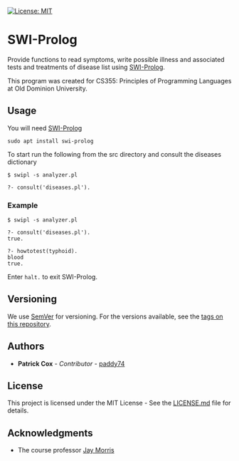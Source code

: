 [![License: MIT](https://img.shields.io/badge/License-MIT-yellow.svg)](https://opensource.org/licenses/MIT)

# SWI-Prolog

Provide functions to read symptoms, write possible illness and associated tests and treatments of disease list using [SWI-Prolog](http://www.swi-prolog.org/).

This program was created for CS355: Principles of Programming Languages at Old Dominion University.

## Usage

You will need [SWI-Prolog](http://www.swi-prolog.org/)
```
sudo apt install swi-prolog
```

To start run the following from the src directory and consult the diseases dictionary
```
$ swipl -s analyzer.pl

?- consult('diseases.pl').
```

### Example

```
$ swipl -s analyzer.pl

?- consult('diseases.pl').
true.

?- howtotest(typhoid).
blood
true.
```
Enter `halt.` to exit SWI-Prolog.

## Versioning

We use [SemVer](http://semver.org/) for versioning. For the versions available, see the [tags on this repository]().

## Authors

* **Patrick Cox** - *Contributor* - [paddy74](https://github.com/paddy74)

## License

This project is licensed under the MIT License - See the [LICENSE.md](LICENSE.md) file for details.

## Acknowledgments
* The course professor [Jay Morris](http://www.cs.odu.edu/~jdm/)
